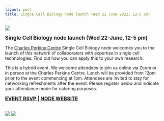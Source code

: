 ```yaml
---
layout: post
title: Single Cell Biology node launch (Wed 22 June 2022, 12-5 pm)
---
```


![](https://prod-swiftdigital-staticassets.s3-ap-southeast-2.amazonaws.com/sd_images/zzzz5276d2a792daa722zzzz629e970ca4ad5220)

<p>
<b>
<span style="font-size: 17px">
Single Cell Biology node launch (Wed 22-June, 12-5 pm)
</span>
</b>
</p>

The <a href="https://www.sydney.edu.au/charles-perkins-centre/">Charles Perkins Centre</a> Single Cell Biology node welcomes you to the launch of this network of collaborators with expertise in single cell technologies. Find out how you can apply this to your own research.

This is a hybrid event. We welcome attendees to join us online via Zoom or in person at the Charles Perkins Centre. Lunch will be provided from 12pm prior to the event commencing at 1pm. Attendees are invited to stay for networking refreshments after the event. Please register below and indicate your attendance mode for catering purposes.

<a href="https://cpc-comms.sydney.edu.au/link/id/zzzz628584f453c62313Pzzzz53a24ab471372854/page.html" target="_blank" rel="noopener noreferrer">
<b><span style="font-size: 16px">EVENT RSVP</span></b>
</a>
<b><span style="font-size: 16px">  |  </span></b>
<a href="https://www.sydney.edu.au/charles-perkins-centre/our-research/current-research/integrative-systems-and-modelling/single-cell-biology.html" target="_blank" rel="noopener noreferrer">
<b><span style="font-size: 16px">NODE WEBSITE</span></b>
</a>

<br />
<br />

![](https://pbs.twimg.com/media/FVPyBpzVUAE5mRc?format=jpg&name=large)
![](https://pbs.twimg.com/media/FVPwE2CUsAAPord?format=jpg&name=large)

